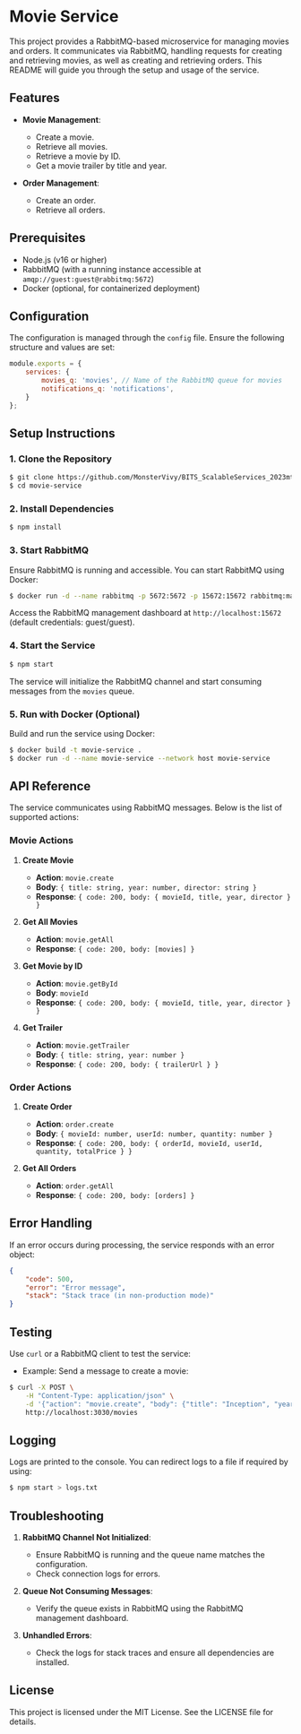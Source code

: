 # Movie Service

This project provides a RabbitMQ-based microservice for managing movies and orders. It communicates via RabbitMQ, handling requests for creating and retrieving movies, as well as creating and retrieving orders. This README will guide you through the setup and usage of the service.

## Features

- **Movie Management**:
  - Create a movie.
  - Retrieve all movies.
  - Retrieve a movie by ID.
  - Get a movie trailer by title and year.

- **Order Management**:
  - Create an order.
  - Retrieve all orders.

## Prerequisites

- Node.js (v16 or higher)
- RabbitMQ (with a running instance accessible at `amqp://guest:guest@rabbitmq:5672`)
- Docker (optional, for containerized deployment)

## Configuration

The configuration is managed through the `config` file. Ensure the following structure and values are set:

```javascript
module.exports = {
    services: {
        movies_q: 'movies', // Name of the RabbitMQ queue for movies
        notifications_q: 'notifications',
    }
};
```

## Setup Instructions

### 1. Clone the Repository

```bash
$ git clone https://github.com/MonsterVivy/BITS_ScalableServices_2023mt93132.git
$ cd movie-service
```

### 2. Install Dependencies

```bash
$ npm install
```

### 3. Start RabbitMQ

Ensure RabbitMQ is running and accessible. You can start RabbitMQ using Docker:

```bash
$ docker run -d --name rabbitmq -p 5672:5672 -p 15672:15672 rabbitmq:management
```

Access the RabbitMQ management dashboard at `http://localhost:15672` (default credentials: guest/guest).

### 4. Start the Service

```bash
$ npm start
```

The service will initialize the RabbitMQ channel and start consuming messages from the `movies` queue.

### 5. Run with Docker (Optional)

Build and run the service using Docker:

```bash
$ docker build -t movie-service .
$ docker run -d --name movie-service --network host movie-service
```

## API Reference

The service communicates using RabbitMQ messages. Below is the list of supported actions:

### Movie Actions

1. **Create Movie**
   - **Action**: `movie.create`
   - **Body**: `{ title: string, year: number, director: string }`
   - **Response**: `{ code: 200, body: { movieId, title, year, director } }`

2. **Get All Movies**
   - **Action**: `movie.getAll`
   - **Response**: `{ code: 200, body: [movies] }`

3. **Get Movie by ID**
   - **Action**: `movie.getById`
   - **Body**: `movieId`
   - **Response**: `{ code: 200, body: { movieId, title, year, director } }`

4. **Get Trailer**
   - **Action**: `movie.getTrailer`
   - **Body**: `{ title: string, year: number }`
   - **Response**: `{ code: 200, body: { trailerUrl } }`

### Order Actions

1. **Create Order**
   - **Action**: `order.create`
   - **Body**: `{ movieId: number, userId: number, quantity: number }`
   - **Response**: `{ code: 200, body: { orderId, movieId, userId, quantity, totalPrice } }`

2. **Get All Orders**
   - **Action**: `order.getAll`
   - **Response**: `{ code: 200, body: [orders] }`

## Error Handling

If an error occurs during processing, the service responds with an error object:

```json
{
    "code": 500,
    "error": "Error message",
    "stack": "Stack trace (in non-production mode)"
}
```

## Testing

Use `curl` or a RabbitMQ client to test the service:

- Example: Send a message to create a movie:

```bash
$ curl -X POST \
    -H "Content-Type: application/json" \
    -d '{"action": "movie.create", "body": {"title": "Inception", "year": 2010, "director": "Christopher Nolan"}}' \
    http://localhost:3030/movies
```

## Logging

Logs are printed to the console. You can redirect logs to a file if required by using:

```bash
$ npm start > logs.txt
```

## Troubleshooting

1. **RabbitMQ Channel Not Initialized**:
   - Ensure RabbitMQ is running and the queue name matches the configuration.
   - Check connection logs for errors.

2. **Queue Not Consuming Messages**:
   - Verify the queue exists in RabbitMQ using the RabbitMQ management dashboard.

3. **Unhandled Errors**:
   - Check the logs for stack traces and ensure all dependencies are installed.

## License

This project is licensed under the MIT License. See the LICENSE file for details.

